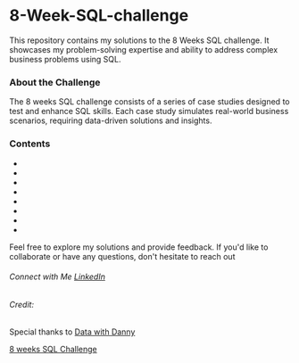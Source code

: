 # 8-Week-SQL-challenge
This repository contains my solutions to the 8 Weeks SQL challenge. 
It showcases my problem-solving expertise and ability to address complex business problems using SQL.

### About the Challenge
The 8 weeks SQL challenge consists of a series of case studies designed to test and enhance SQL skills. Each case study simulates real-world business scenarios, requiring data-driven solutions and insights.

### Contents
-
-
-
-
-
-
-
-

Feel free to explore my solutions and provide feedback. If you'd like to collaborate or have any questions, don't hesitate to reach out
###### Connect with Me [LinkedIn](https://www.linkedin.com/in/muminahabdulkadir)

###### Credit:
Special thanks to [Data with Danny](https://www.linkedin.com/company/datawithdanny/)

[8 weeks SQL Challenge](https://8weeksqlchallenge.com)

